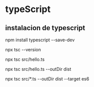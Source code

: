 # typeScript

## instalacion de typescript

npm install typescript --save-dev

npx tsc --version

npx tsc src/hello.ts

npx tsc src/hello.ts --outDir dist

npx tsc src/*.ts --outDir dist --target es6
